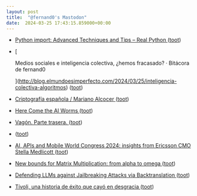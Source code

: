 ```yaml
---
layout: post
title:  "@fernand0's Mastodon"
date:  2024-03-25 17:43:15.859000+00:00
---
```

*  [Python import: Advanced Techniques and Tips – Real Python ](https://realpython.com/python-import) ([toot](https://mastodon.social/@fernand0/112157563011797738))
*  [
    
      Medios sociales e inteligencia colectiva, ¿hemos fracasado? · Bitácora de fernand0
    
   ](http://blog.elmundoesimperfecto.com/2024/03/25/inteligencia-colectiva-algoritmos) ([toot](https://mastodon.social/@fernand0/112157478290210931))
*  [Criptografía española / Mariano Alcocer ](https://cervantesvirtual.com/obra/criptografia-espanola) ([toot](https://mastodon.social/@fernand0/112157237073538225))
*  [Here Come the AI Worms ](https://www.wired.com/story/here-come-the-ai-worms) ([toot](https://mastodon.social/@fernand0/112157046662017698))
*  [Vagón. Parte trasera. ](https://www.flickr.com/photos/fernand0/53602115054) ([toot](https://mastodon.social/@fernand0/112157024992918556))
*  [ ](https://ieji.de/@GatOscuro) ([toot](https://mastodon.social/@fernand0/112156565976116924))
*  [AI, APIs and Mobile World Congress 2024: insights from Ericsson CMO Stella Medlicott   ](https://www.ericsson.com/en/blog/2024/2/mwc-reflections-api-5g-business-models-cmo-stella-medlicott) ([toot](https://mastodon.social/@fernand0/112156383936973387))
*  [New bounds for Matrix Multiplication: from alpha to omega   ](https://epubs.siam.org/doi/10.1137/1.9781611977912.134) ([toot](https://mastodon.social/@fernand0/112156116979148330))
*  [Defending LLMs against Jailbreaking Attacks via Backtranslation ](https://arxiv.org/abs/2402.1645) ([toot](https://mastodon.social/@fernand0/112155760868504665))
*  [Tívoli, una historia de éxito que cayó en desgracia ](https://cadenaser.com/andalucia/2024/03/07/tivoli-una-historia-de-exito-que-cayo-en-desgracia-ser-malaga) ([toot](https://mastodon.social/@fernand0/112155605497494771))
